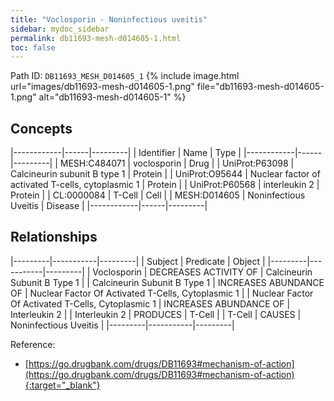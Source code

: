 ```yaml
---
title: "Voclosporin - Noninfectious uveitis"
sidebar: mydoc_sidebar
permalink: db11693-mesh-d014605-1.html
toc: false 
---
```



Path ID: `DB11693_MESH_D014605_1`
{% include image.html url="images/db11693-mesh-d014605-1.png" file="db11693-mesh-d014605-1.png" alt="db11693-mesh-d014605-1" %}

## Concepts

|------------|------|---------|
| Identifier | Name | Type    |
|------------|------|---------|
| MESH:C484071 | voclosporin | Drug |
| UniProt:P63098 | Calcineurin subunit B type 1 | Protein |
| UniProt:O95644 | Nuclear factor of activated T-cells, cytoplasmic 1 | Protein |
| UniProt:P60568 | interleukin 2 | Protein |
| CL:0000084 | T-Cell | Cell |
| MESH:D014605 | Noninfectious Uveitis | Disease |
|------------|------|---------|

## Relationships

|---------|-----------|---------|
| Subject | Predicate | Object  |
|---------|-----------|---------|
| Voclosporin | DECREASES ACTIVITY OF | Calcineurin Subunit B Type 1 |
| Calcineurin Subunit B Type 1 | INCREASES ABUNDANCE OF | Nuclear Factor Of Activated T-Cells, Cytoplasmic 1 |
| Nuclear Factor Of Activated T-Cells, Cytoplasmic 1 | INCREASES ABUNDANCE OF | Interleukin 2 |
| Interleukin 2 | PRODUCES | T-Cell |
| T-Cell | CAUSES | Noninfectious Uveitis |
|---------|-----------|---------|

Reference:
  - [https://go.drugbank.com/drugs/DB11693#mechanism-of-action](https://go.drugbank.com/drugs/DB11693#mechanism-of-action){:target="_blank"}